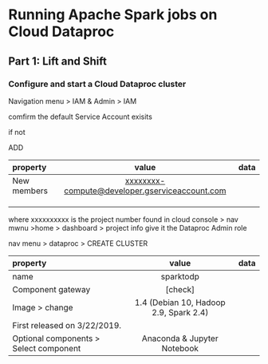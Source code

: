 # Running Apache Spark jobs on Cloud Dataproc

## Part 1: Lift and Shift

### Configure and start a Cloud Dataproc cluster

Navigation menu > IAM & Admin > IAM 

comfirm the default Service Account exisits

if not 

ADD 

|property|value|data|
|:------|:------:|------:|
|New members|xxxxxxxx-compute@developer.gserviceaccount.com||
||||
||||
||||


where xxxxxxxxxx is the project number found in 
cloud console > nav mwnu >home > dashboard > project info 
give it the Dataproc Admin role


nav menu > dataproc > CREATE CLUSTER

|property|value|data|
|:------|:------:|------:|
|name|sparktodp||
|Component gateway|[check]||
|Image > change|1.4 (Debian 10, Hadoop 2.9, Spark 2.4)
First released on 3/22/2019.||
|Optional components > Select component|Anaconda & Jupyter Notebook||
